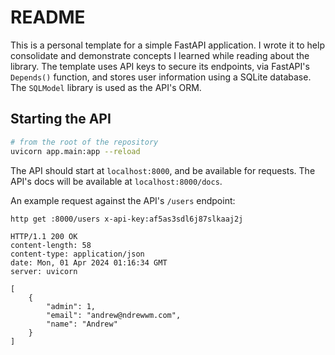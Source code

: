 # README

This is a personal template for a simple FastAPI application. I wrote it to help consolidate and demonstrate concepts I learned while reading about the library. The template uses API keys to secure its endpoints, via FastAPI's `Depends()` function, and stores user information using a SQLite database. The `SQLModel` library is used as the API's ORM.

## Starting the API

```bash
# from the root of the repository
uvicorn app.main:app --reload
```

The API should start at `localhost:8000`, and be available for requests. The API's docs will be available at `localhost:8000/docs`.

An example request against the API's `/users` endpoint:

```bash
http get :8000/users x-api-key:af5as3sdl6j87slkaaj2j
```

```http
HTTP/1.1 200 OK
content-length: 58
content-type: application/json
date: Mon, 01 Apr 2024 01:16:34 GMT
server: uvicorn

[
    {
        "admin": 1,
        "email": "andrew@ndrewwm.com",
        "name": "Andrew"
    }
]
```
